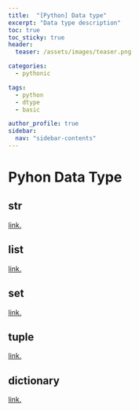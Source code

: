 ```yaml
---
title:  "[Python] Data type"
excerpt: "Data type description"
toc: true
toc_sticky: true
header:
  teaser: /assets/images/teaser.png

categories:
  - pythonic

tags:
  - python
  - dtype
  - basic

author_profile: true
sidebar:
  nav: "sidebar-contents"
---
```


# Pyhon Data Type
## str
[link.](../_data/python_str.html)<br/>
## list
[link.](../_data/html/python_list.html)<br/>
## set
[link.](../_data/html/python_set.html)<br/>
## tuple
[link.](../_data/html/python_tuple.html)<br/>
## dictionary
[link.](../_data/html/python_dictionary.html)<br/>
